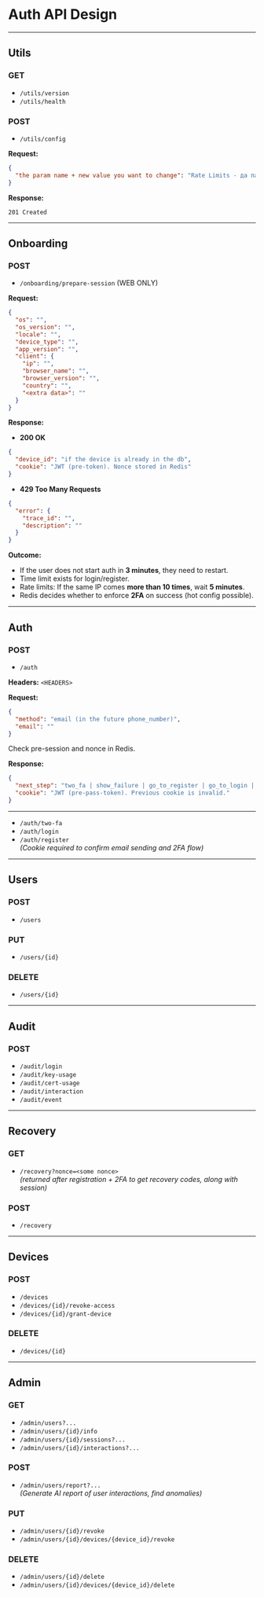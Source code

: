 # Auth API Design

---

## Utils

### GET
- `/utils/version`
- `/utils/health`

### POST
- `/utils/config`

**Request:**
```json
{
  "the param name + new value you want to change": "Rate Limits - да пазя таблица с rate limits за всеки endpoint?"
}
```

**Response:**
```http
201 Created
```

---

## Onboarding

### POST
- `/onboarding/prepare-session` (WEB ONLY)

**Request:**
```json
{
  "os": "",
  "os_version": "",
  "locale": "",
  "device_type": "",
  "app_version": "",
  "client": {
    "ip": "",
    "browser_name": "",
    "browser_version": "",
    "country": "",
    "<extra data>": ""
  }
}
```

**Response:**
- **200 OK**
```json
{
  "device_id": "if the device is already in the db",
  "cookie": "JWT (pre-token). Nonce stored in Redis"
}
```

- **429 Too Many Requests**
```json
{
  "error": {
    "trace_id": "",
    "description": ""
  }
}
```

**Outcome:**
- If the user does not start auth in **3 minutes**, they need to restart.
- Time limit exists for login/register.
- Rate limits: If the same IP comes **more than 10 times**, wait **5 minutes**.
- Redis decides whether to enforce **2FA** on success (hot config possible).

---

## Auth

### POST
- `/auth`

**Headers:** `<HEADERS>`

**Request:**
```json
{
  "method": "email (in the future phone_number)",
  "email": ""
}
```

Check pre-session and nonce in Redis.

**Response:**
```json
{
  "next_step": "two_fa | show_failure | go_to_register | go_to_login | block",
  "cookie": "JWT (pre-pass-token). Previous cookie is invalid."
}
```

---

- `/auth/two-fa`
- `/auth/login`
- `/auth/register`  
  *(Cookie required to confirm email sending and 2FA flow)*

---

## Users

### POST
- `/users`

### PUT
- `/users/{id}`

### DELETE
- `/users/{id}`

---

## Audit

### POST
- `/audit/login`
- `/audit/key-usage`
- `/audit/cert-usage`
- `/audit/interaction`
- `/audit/event`

---

## Recovery

### GET
- `/recovery?nonce=<some nonce>`  
  *(returned after registration + 2FA to get recovery codes, along with session)*

### POST
- `/recovery`

---

## Devices

### POST
- `/devices`
- `/devices/{id}/revoke-access`
- `/devices/{id}/grant-device`

### DELETE
- `/devices/{id}`

---

## Admin

### GET
- `/admin/users?...`
- `/admin/users/{id}/info`
- `/admin/users/{id}/sessions?...`
- `/admin/users/{id}/interactions?...`

### POST
- `/admin/users/report?...`  
  *(Generate AI report of user interactions, find anomalies)*

### PUT
- `/admin/users/{id}/revoke`
- `/admin/users/{id}/devices/{device_id}/revoke`

### DELETE
- `/admin/users/{id}/delete`
- `/admin/users/{id}/devices/{device_id}/delete`
